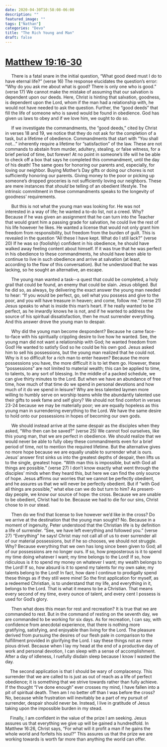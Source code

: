```yaml
---
date: 2020-04-30T10:58:08-06:00
description: ""
featured_image: ""
tags: ["Nathan"]
categories: "Devo"
title: "The Rich Young and Man"
draft: false
---
```


# [Matthew 19:16-30](https://www.biblegateway.com/passage/?search=Matthew+19%3A16-30&version=ESV)

     There is a fatal snare in the initial question, “What good deed must I do to have eternal life?” (verse 16) The response elucidates the question’s error: “Why do you ask me about what is good? There is only one who is good.” (verse 17) We cannot make the mistake of assuming that our salvation is dependent upon our deeds. Here, Christ is hinting that salvation, goodness, is dependent upon the Lord, whom if the man had a relationship with, he would not have needed to ask the question. Further, the “good deeds” that fill the life of someone who is saved would be found in obedience. God has given us laws to obey and if we love him, we ought to do so.

     If we investigate the commandments, the “good deeds,” cited by Christ in verses 18 and 19, we notice that they do not ask for the completion of a task, but a lifetime of obedience. Commandments that start with “You shall not…” inherently require a lifetime for “satisfaction” of the law. These are not commands to abstain from murder, adultery, stealing, or false witness, for a brief period of time, but forever! At no point in someone’s life will he be able to check off a box that says he completed this commandment, until the day of his death! The same goes for honoring our parents and, especially, for loving our neighbor. Buying Mother’s Day gifts or doing our chores is not sufficiently honoring our parents. Giving money to the poor or picking up someone’s dropped groceries is not sufficiently loving our neighbors. These are mere instances that *should* be telling of an obedient lifestyle. The intrinsic commitment in these commandments speaks to the longevity of goodness’ requirements.

     But this is not what the young man was looking for. He was not interested in a way of life; he wanted a to-do list, not a creed. Why? Because if he was given an assignment that he can turn into the Teacher that would grant him a passing grade for salvation, he could live the rest of his life however he likes. He wanted a license that would not only grant him freedom from responsibility, but freedom from the burden of guilt. This is revealed in the question “All these I have kept. What do I still lack?” (verse 20) If he was so (foolishly) confident in his obedience, he should have walked away feeling content about himself. If it was true that he was perfect in his obedience to these commandments, he should have been able to continue to live in such obedience and arrive at salvation (at least, according to the flow of this conversation). But he understood that he was lacking, so he sought an alternative, an escape.

     The young man wanted a task--a quest that could be completed, a holy grail that could be found, an enemy that could be slain. Jesus obliged. But he did so, as always, by delivering the exact answer the young man needed to hear: “If you would be perfect, go, sell what you possess and give to the poor, and you will have treasure in heaven; and come, follow me.” (verse 21) Jesus speaks to what is inside this man’s heart. If he really wanted to be perfect, as he inwardly knows he is not, and if he wanted to address the source of his spiritual dissatisfaction, then he must surrender everything. And this answer drove the young man to despair.

     Why did the young man become despondent? Because he came face-to-face with his spiritually crippling desire to live how he wanted. See, the young man did not want a relationship with God; he wanted freedom from God! He wanted to satisfy God so he could be his own god. Jesus asked him to sell his possessions, but the young man realized that he could not. Why is it so difficult for a rich man to enter heaven? Because the more possessions you have, the more difficult it is to let them go. However, these “possessions” are not limited to material wealth; this can be applied to time, to talents, to any sort of blessing. In the middle of a packed schedule, we can give thirty minutes to the Lord. But when we have an abundance of free time, how much of that time do we spend in personal devotions and how much of it do we spend in leisure? Why are less talented laymen more willing to humbly serve on worship teams while the abundantly talented use their gifts to seek fame and self glory? We should not find comfort in verses 23-24 because we may be materially poor; we are equally hopeless as this young man in surrendering everything to the Lord. We have the same desire to hold onto our possessions in hopes of becoming our own gods.

     We should instead arrive at the same despair as the disciples when they asked, “Who then can be saved?” (verse 25) We cannot fool ourselves, like this young man, that we are perfect in obedience. We should realize that we would never be able to fully obey these commandments even for a brief period of time, not to mention the required lifetime. But the alternative gives no more hope because we are equally unable to surrender what is ours. Jesus’ answer first sinks us into the greatest depths of despair, then lifts us to the single, greatest hope. “With man this is impossible, but with God all things are possible.” (verse 27) I don’t know exactly what went through the disciples’ minds when they heard this, but here we can find the only source of hope. Jesus affirms our worries that we cannot be perfectly obedient, and he assures us that we will never be perfectly obedient. But if “with God all things are possible,” what else can we do but turn to him? As present-day people, we know our source of hope: the cross. Because we are unable to be obedient, Christ had to be. Because we had to die for our sins, Christ chose to in our stead.

     Then do we find that license to live however we’d like in the cross? Do we arrive at the destination that the young man sought? No. Because in a moment of ingenuity, Peter understood that the Christian life is by definition a life of surrender. “See, we have left everything and followed you.” (verse 27) “Everything” he says! Christ may not call all of us to ever surrender all of our material possessions, but if he so chooses, we should not struggle. Why? Because everything that we own has long since been given to God; all of our possessions are no longer ours. If so, how preposterous is it to spend my time doing whatever I want; my time belongs to the Lord! If so, how ridiculous is it to spend my money on whatever I want; my wealth belongs to the Lord! If so, how absurd is it to spend my talents for my own sake; my talents belong to the Lord! In fact, how dare I continue to prodigally spend these things as if they still were mine! So the first application for myself, as a redeemed Christian, is to understand that my life, and everything in it, belongs to the Lord. That is what it means to be a Christian. That means every second of my time, every ounce of talent, and every cent I possess is used for God’s glory.

     Then what does this mean for rest and recreation? It is true that we are commanded to rest. But in the command of resting on the seventh day, we are commanded to be working for six days. As for recreation, I can say, with confidence from anecdotal experience, that there is nothing more gratifying, satisfying, and enjoyable than living for the Lord. The pleasure derived from pursuing the desires of our flesh pale in comparison to the fulfillment provided in glorifying the Lord. I say these things not as mere pious drivel. Because when I lay my head at the end of a productive day of work and personal devotion, I can sleep with a sense of accomplishment. After a day of idleness, I ruefully disdain sleep because I know I wasted the day.

    The second application is that I should be wary of complacency. This surrender that we are called to is just as out of reach as a life of perfect obedience; it is something that we strive towards rather than fully achieve. If the thought “I’ve done enough” ever crosses my mind, I have fallen into a pit of spiritual death. Then am I no better off than I was before the cross? No, because while frustration will inevitably be a part of my pursuit of surrender, despair should never be. Instead, I live in gratitude of Jesus taking upon the impossible burden in my stead.

    Finally, I am confident in the value of the prize I am seeking. Jesus assures us that everything we give up will be gained a hundredfold. In Matthew 16:26, Christ says, “For what will it profit a man if he gains the whole world and forfeits his soul?” This assures us that the prize we are working towards is worth far more than anything the world can offer.